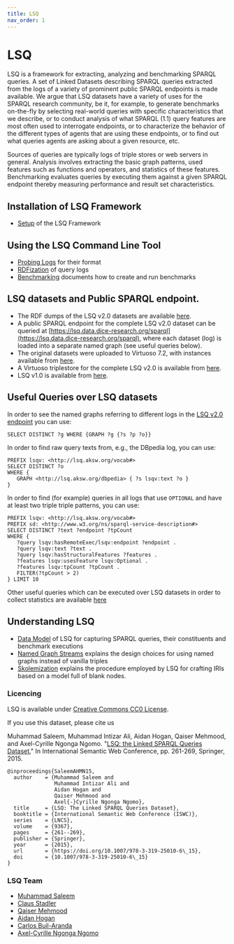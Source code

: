 ```yaml
---
title: LSQ
nav_order: 1
---
```


# LSQ
LSQ is a framework for extracting, analyzing and benchmarking SPARQL queries. A set of Linked Datasets describing SPARQL queries extracted from the logs of a variety of prominent public SPARQL endpoints is made available. We argue that LSQ datasets have a variety of uses for the SPARQL research community, be it, for example, to generate benchmarks on-the-fly by selecting real-world queries with specific characteristics that we describe, or to conduct analysis of what SPARQL (1.1) query features are most often used to interrogate endpoints, or to characterize the behavior of the different types of agents that are using these endpoints, or to find out what queries agents are asking about a given resource, etc. 
  
Sources of queries are typically logs of triple stores or web servers in general.
Analysis involves extracting the basic graph patterns, used features such as functions and operators, and statistics of these features.
Benchmarking evaluates queries by executing them against a given SPARQL endpoint thereby measuring performance and result set characteristics.

## Installation of LSQ Framework

* [Setup](usage/setup.md) of the LSQ Framework

## Using the LSQ Command Line Tool

* [Probing Logs](Probing-Logs) for their format
* [RDFization](RDFization) of query logs
* [Benchmarking](Benchmarking) documents how to create and run benchmarks

## LSQ datasets and Public SPARQL endpoint. 

* The RDF dumps of the LSQ v2.0 datasets are available [here](https://hobbitdata.informatik.uni-leipzig.de/lsqv2/dumps/).
* A public SPARQL endpoint for the complete LSQ v2.0 dataset can be queried at [https://lsq.data.dice-research.org/sparql](https://lsq.data.dice-research.org/sparql), where each dataset (log) is loaded into a separate named graph (see useful queries below). 
* The original datasets were uploaded to Virtuoso 7.2, with instances available from [here](https://hobbitdata.informatik.uni-leipzig.de/lsqv2/endpoints/lsq-endpoints-v2/).
* A Virtuoso triplestore for the complete LSQ v2.0 is available from [here](https://hobbitdata.informatik.uni-leipzig.de/lsqv2/endpoints/). 
* LSQ v1.0 is available from [here](http://lsq.aksw.org/v1/index.html).

## Useful Queries over LSQ datasets

In order to see the named graphs referring to different logs in the [LSQ v2.0 endpoint](https://lsq.data.dice-research.org/sparql) you can use:

````
SELECT DISTINCT ?g WHERE {GRAPH ?g {?s ?p ?o}}
````

In order to find raw query texts from, e.g., the DBpedia log, you can use:

````
PREFIX lsqv: <http://lsq.aksw.org/vocab#> 
SELECT DISTINCT ?o
WHERE { 
   GRAPH <http://lsq.aksw.org/dbpedia> { ?s lsqv:text ?o }
}
````

In order to find (for example) queries in all logs that use `OPTIONAL` and have at least two triple triple patterns, you can use:

````
PREFIX lsqv: <http://lsq.aksw.org/vocab#> 
PREFIX sd: <http://www.w3.org/ns/sparql-service-description#> 
SELECT DISTINCT ?text ?endpoint ?tpCount 
WHERE { 
   ?query lsqv:hasRemoteExec/lsqv:endpoint ?endpoint . 
   ?query lsqv:text ?text . 
   ?query lsqv:hasStructuralFeatures ?features . 
   ?features lsqv:usesFeature lsqv:Optional . 
   ?features lsqv:tpCount ?tpCount . 
   FILTER(?tpCount > 2) 
} LIMIT 10
````

Other useful queries which can be executed over LSQ datasets in order to collect statistics are available [here](https://docs.google.com/spreadsheets/d/1jndGJ2qicN2WworS3Q_4FAjM_QOEUGlWiPPX4hkRoNE/edit?usp=sharing) 

## Understanding LSQ

* [Data Model](Data-Model) of LSQ for capturing SPARQL queries, their constituents and benchmark executions
* [Named Graph Streams](Named-Graph-Streams) explains the design choices for using named graphs instead of vanilla triples
* [Skolemization](Skolemization) explains the procedure employed by LSQ for crafting IRIs based on a model full of blank nodes.

### Licencing 

LSQ is available under [Creative Commons CC0 License](https://creativecommons.org/publicdomain/zero/1.0/). 

If you use this dataset, please cite us 

Muhammad Saleem, Muhammad Intizar Ali, Aidan Hogan, Qaiser Mehmood, and Axel-Cyrille Ngonga Ngomo. "[LSQ: the Linked SPARQL Queries Dataset.](https://aidanhogan.com/docs/LSQ_ISWC2015.pdf)" In International Semantic Web Conference, pp. 261-269, Springer, 2015.

````
@inproceedings{SaleemAHMN15,
  author    = {Muhammad Saleem and
               Muhammad Intizar Ali and
               Aidan Hogan and
               Qaiser Mehmood and
               Axel{-}Cyrille Ngonga Ngomo},
  title     = {LSQ: The Linked SPARQL Queries Dataset},
  booktitle = {International Semantic Web Conference (ISWC)},
  series    = {LNCS},
  volume    = {9367},
  pages     = {261--269},
  publisher = {Springer},
  year      = {2015},
  url       = {https://doi.org/10.1007/978-3-319-25010-6\_15},
  doi       = {10.1007/978-3-319-25010-6\_15}
}
````

### LSQ Team

<ul>
<li>
<a href="https://sites.google.com/site/saleemsweb/">Muhammad Saleem</a> </li>
<li><a href="https://aksw.org/ClausStadler.html">Claus Stadler</a></li>
<li><a href="https://www.insight-centre.org/users/qaiser-mehmood">Qaiser Mehmood</a></li>
<li><a href="http://aidanhogan.com/">Aidan Hogan</a></li>
<li><a href="https://www.carlosbuil.com/">Carlos Buil-Aranda</a></li>
<li><a href="http://aksw.org/AxelNgonga.html">Axel-Cyrille Ngonga Ngomo</a></li>
</ul>

